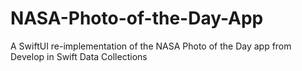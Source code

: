 # NASA-Photo-of-the-Day-App

A SwiftUI re-implementation of the NASA Photo of the Day app from Develop in Swift Data Collections

